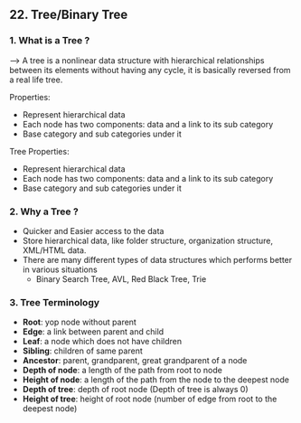 ## 22. Tree/Binary Tree

### 1. What is a Tree ?
--> A tree is a nonlinear data structure with hierarchical relationships between its elements without having any cycle, it is basically reversed from a real life tree.

Properties:
 - Represent hierarchical data
 - Each node has two components: data and a link to its sub category
 - Base category and sub categories under it

Tree Properties:
 - Represent hierarchical data
 - Each node has two components: data and a link to its sub category
 - Base category and sub categories under it

### 2. Why a Tree ?
- Quicker and Easier access to the data
- Store hierarchical data, like folder structure, organization structure, XML/HTML data.
- There are many different types of data structures which performs better in various situations
    - Binary Search Tree, AVL, Red Black Tree, Trie

### 3. Tree Terminology
- **Root**: yop node without parent
- **Edge**: a link between parent and child
- **Leaf**: a node which does not have children
- **Sibling**: children of same parent
- **Ancestor**: parent, grandparent, great grandparent of a node
- **Depth of node**: a length of the path from root to node
- **Height of node**: a length of the path from the node to the deepest node
- **Depth of tree**: depth of root node (Depth of tree is always 0)
- **Height of tree**: height of root node (number of edge from root to the deepest node)